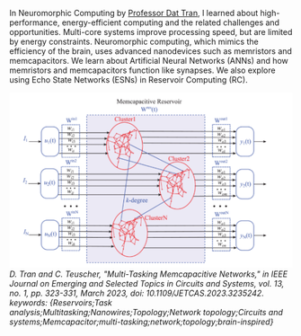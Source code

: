 In Neuromorphic Computing by [Professor Dat Tran](https://ieeexplore.ieee.org/abstract/document/10011415?figureId=fig2#fig2), I learned about high-performance, energy-efficient computing and the related challenges and opportunities. Multi-core systems improve processing speed, but are limited by energy constraints. Neuromorphic computing, which mimics the efficiency of the brain, uses advanced nanodevices such as memristors and memcapacitors. We learn about Artificial Neural Networks (ANNs) and how memristors and memcapacitors function like synapses. We also explore using Echo State Networks (ESNs) in Reservoir Computing (RC).

<img src="Mem-Capacitive Reservoir.png" />
<em>D. Tran and C. Teuscher, "Multi-Tasking Memcapacitive Networks," in IEEE Journal on Emerging and Selected Topics in Circuits and Systems, vol. 13, no. 1, pp. 323-331, March 2023, doi: 10.1109/JETCAS.2023.3235242.
keywords: {Reservoirs;Task analysis;Multitasking;Nanowires;Topology;Network topology;Circuits and systems;Memcapacitor;multi-tasking;network;topology;brain-inspired}</em>
